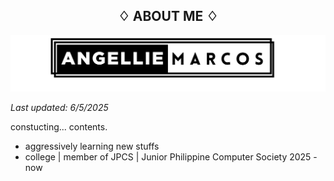 <h2 align="center">
♢ ABOUT ME ♢
</h2>

![alt text](banner.png)

_Last updated: 6/5/2025_

constucting... contents.

- aggressively learning new stuffs
- college | member of JPCS | Junior Philippine Computer Society 2025 - now
<!--
**chemixalyu04/chemixalyu04** is a ✨ _special_ ✨ repository because its `README.md` (this file) appears on your GitHub profile.

Here are some ideas to get you started:
- 🔭 I’m currently working on ...
- 🌱 I’m currently learning ...
- 👯 I’m looking to collaborate on ...
- 🤔 I’m looking for help with ...
- 💬 Ask me about ...
- 📫 How to reach me: ...
- 😄 Pronouns: ...
- ⚡ Fun fact: ...
-->

